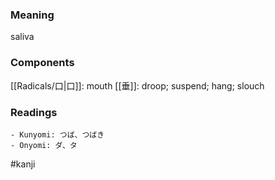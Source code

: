 ### Meaning

saliva

### Components

[[Radicals/口|口]]: mouth [[垂]]: droop; suspend; hang; slouch

### Readings

```
- Kunyomi: つば、つばき
- Onyomi: ダ、タ
```

#kanji